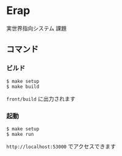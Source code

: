 # Erap

実世界指向システム 課題

## コマンド

### ビルド

```
$ make setup
$ make build
```

`front/build` に出力されます

### 起動

```
$ make setup
$ make run
```

`http://localhost:53000` でアクセスできます
